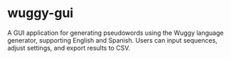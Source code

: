 # wuggy-gui
A GUI application for generating pseudowords using the Wuggy language generator, supporting English and Spanish. Users can input sequences, adjust settings, and export results to CSV.
